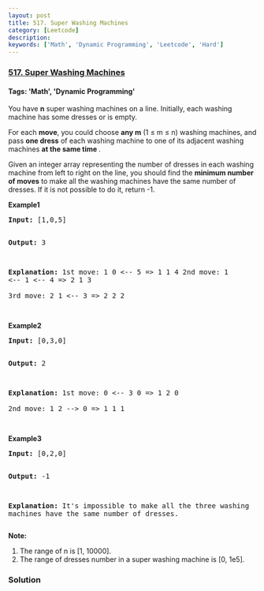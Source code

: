 ```yaml
---
layout: post
title: 517. Super Washing Machines
category: [Leetcode]
description: 
keywords: ['Math', 'Dynamic Programming', 'Leetcode', 'Hard']
---
```

### [517. Super Washing Machines](https://leetcode.com/problems/super-washing-machines)

#### Tags: 'Math', 'Dynamic Programming'

<div class="content__u3I1 question-content__JfgR"><div><p>You have <b>n</b> super washing machines on a line. Initially, each washing machine has some dresses or is empty. 
</p>
<p>For each <b>move</b>, you could choose <b>any m</b> (1 ≤ m ≤ n) washing machines, and pass <b>one dress</b> of each washing machine to one of its adjacent washing machines <b> at the same time </b>.  </p>
<p>Given an integer array representing the number of dresses in each washing machine from left to right on the line, you should find the <b>minimum number of moves</b> to make all the washing machines have the same number of dresses. If it is not possible to do it, return -1.</p>
<p><b>Example1</b>
</p><pre><b>Input:</b> [1,0,5]

<b>Output:</b> 3

<b>Explanation:</b> 
1st move:    1     0 &lt;-- 5    =&gt;    1     1     4
2nd move:    1 &lt;-- 1 &lt;-- 4    =&gt;    2     1     3    
3rd move:    2     1 &lt;-- 3    =&gt;    2     2     2   
</pre>
<p><b>Example2</b>
</p><pre><b>Input:</b> [0,3,0]

<b>Output:</b> 2

<b>Explanation:</b> 
1st move:    0 &lt;-- 3     0    =&gt;    1     2     0    
2nd move:    1     2 --&gt; 0    =&gt;    1     1     1     
</pre>
<p><b>Example3</b>
</p><pre><b>Input:</b> [0,2,0]

<b>Output:</b> -1

<b>Explanation:</b> 
It's impossible to make all the three washing machines have the same number of dresses. 
</pre>
<p></p>
<p><b>Note:</b><br/>
</p><ol>
<li>The range of n is [1, 10000].</li>
<li>The range of dresses number in a super washing machine is [0, 1e5].</li>
</ol>
<p></p></div></div>

### Solution
